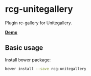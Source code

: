# rcg-unitegallery

Plugin rc-gallery for Unitegallery.

**[Demo][]**

Basic usage
---------------
Install bower package:

```bash
bower install --save rcg-unitegallery
```


[Demo]: http://redcastor.github.io/rc-gallery/demo/